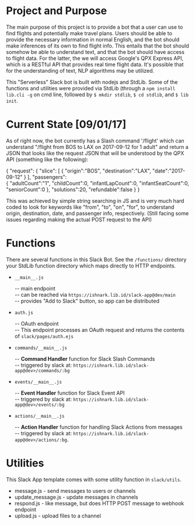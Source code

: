 # Project and Purpose

The main purpose of this project is to provide a bot that a user can use to find flights
and potentially make travel plans. Users should be able to provide the necessary 
information in normal English, and the bot should make inferences of its own to find flight 
info. This entails that the bot should somehow be able to understand text, and that the bot 
should have access to flight data. For the latter, the we will access Google's QPX Express 
API, which is a RESTful API that provides real time flight data. It's possible that for the
understanding of text, NLP algorithms may be utilized.

This "Serverless" Slack bot is built with nodejs and StdLib. Some of the functions
and utilities were provided via StdLib (through a `npm install lib.cli -g` on cmd line,
followed by `$ mkdir stdlib`, `$ cd stdlib`, and `$ lib init`.

# Current State [09/01/17]

As of right now, the bot currently has a Slash command '/flight' which can understand
"/flight from BOS to LAX on 2017-09-12 for 1 adult" and return a JSON that looks like
the request JSON that will be understood by the QPX API (something like the following):

{
"request":
    {
        "slice":
            \[
                {
                    "origin":"BOS",
                    "destination":"LAX",
                    "date":"2017-09-12"
                }
            ],
        "passengers":      
            {
                "adultCount":"1",
                "childCount":0,
                "infantLapCount":0,
                "infantSeatCount":0,
                "seniorCount":0
            },
        "solutions":20,
        "refundable":false
    }
}

This was achieved by simple string searching in JS and is very much hard coded to look for
keywords like "from", "to", "on", "for", to understand origin, destination, date, and passenger
info, respectively. (Still facing some issues regarding making the actual POST request to the API)


# Functions

There are several functions in this Slack Bot. See the `/functions/` directory
your StdLib function directory which maps directly to HTTP endpoints.

- `__main__.js` 

    -- main endpoint     
    -- can be reached via `https://ishnark.lib.id/slack-app@dev/main`     
    -- provides "Add to Slack" button, so app can be distributed
    
- `auth.js`

    -- OAuth endpoint    
    -- This endpoint processes an OAuth request and returns the contents of
       `slack/pages/auth.ejs`
       
- `commands/__main__.js`

    -- **Command Handler** function for Slack Slash Commands    
    -- triggered by slack at: `https://ishnark.lib.id/slack-app@dev>/commands/:bg`
    
- `events/__main__.js`

    -- **Event Handler** function for Slack Event API    
    -- triggered by slack at: `https://ishnark.lib.id/slack-app@dev>/events/:bg`
    
- `actions/__main__.js`

    -- **Action Handler** function for handling Slack Actions from messages    
    -- triggered by slack at: `https://ishnark.lib.id/slack-app@dev>/actions/:bg`.

# Utilities

This Slack App template comes with some utility function in `slack/utils`.

- message.js          - send messages to users or channels
- update_message.js   - update messages in channels
- respond.js          - like message, but does HTTP POST message to webhook endpoint
- upload.js           - upload files to a channel

